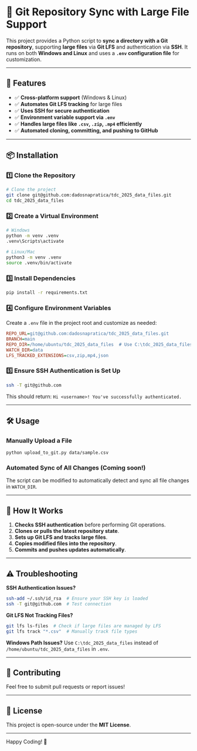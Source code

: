 # 🚀 Git Repository Sync with Large File Support

This project provides a Python script to **sync a directory with a Git repository**, supporting **large files** via **Git LFS** and authentication via **SSH**. It runs on both **Windows and Linux** and uses a **`.env` configuration file** for customization.

---

## 📌 Features
- ✅ **Cross-platform support** (Windows & Linux)
- ✅ **Automates Git LFS tracking** for large files
- ✅ **Uses SSH for secure authentication**
- ✅ **Environment variable support via `.env`**
- ✅ **Handles large files like `.csv`, `.zip`, `.mp4` efficiently**
- ✅ **Automated cloning, committing, and pushing to GitHub**

---

## 📦 Installation

### **1️⃣ Clone the Repository**
```bash
# Clone the project
git clone git@github.com:dadosnapratica/tdc_2025_data_files.git
cd tdc_2025_data_files
```

### **2️⃣ Create a Virtual Environment**
```bash
# Windows
python -m venv .venv
.venv\Scripts\activate

# Linux/Mac
python3 -m venv .venv
source .venv/bin/activate
```

### **3️⃣ Install Dependencies**
```bash
pip install -r requirements.txt
```

### **4️⃣ Configure Environment Variables**
Create a `.env` file in the project root and customize as needed:
```ini
REPO_URL=git@github.com:dadosnapratica/tdc_2025_data_files.git
BRANCH=main
REPO_DIR=/home/ubuntu/tdc_2025_data_files  # Use C:\tdc_2025_data_files on Windows
WATCH_DIR=data
LFS_TRACKED_EXTENSIONS=csv,zip,mp4,json
```

### **5️⃣ Ensure SSH Authentication is Set Up**
```bash
ssh -T git@github.com
```
This should return: `Hi <username>! You've successfully authenticated.`

---

## 🛠️ Usage

### **Manually Upload a File**
```bash
python upload_to_git.py data/sample.csv
```

### **Automated Sync of All Changes** (Coming soon!)
The script can be modified to automatically detect and sync all file changes in `WATCH_DIR`.

---

## 🚀 How It Works
1. **Checks SSH authentication** before performing Git operations.
2. **Clones or pulls the latest repository state**.
3. **Sets up Git LFS and tracks large files**.
4. **Copies modified files into the repository**.
5. **Commits and pushes updates automatically**.

---

## ⚠️ Troubleshooting

**SSH Authentication Issues?**
```bash
ssh-add ~/.ssh/id_rsa  # Ensure your SSH key is loaded
ssh -T git@github.com  # Test connection
```

**Git LFS Not Tracking Files?**
```bash
git lfs ls-files  # Check if large files are managed by LFS
git lfs track "*.csv"  # Manually track file types
```

**Windows Path Issues?**
Use `C:\tdc_2025_data_files` instead of `/home/ubuntu/tdc_2025_data_files` in `.env`.

---

## 🤝 Contributing
Feel free to submit pull requests or report issues!

---

## 📜 License
This project is open-source under the **MIT License**.

---

Happy Coding! 🚀

